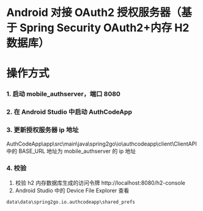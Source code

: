 # Android 对接 OAuth2 授权服务器（基于 Spring Security OAuth2+内存 H2 数据库）

# 操作方式

### 1. 启动 mobile_authserver，端口 8080

### 2. 在 Android Studio 中启动 AuthCodeApp

### 3. 更新授权服务器 ip 地址

AuthCodeApp\app\src\main\java\spring2go\io\authcodeapp\client\ClientAPI 中的 BASE_URL 地址为 mobile_authserver 的 ip 地址

### 4. 校验

1. 校验 h2 内存数据库生成的访问令牌 http://localhost:8080/h2-console
2. Android Studio 中的 Device File Explorer 查看

```
data\data\spring2go.io.authcodeapp\shared_prefs
```
